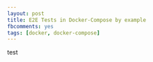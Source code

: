 ```yaml
---
layout: post
title: E2E Tests in Docker-Compose by example
fbcomments: yes
tags: [docker, docker-compose]
---
```

test
